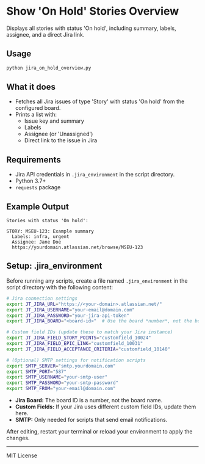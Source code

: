 # Show 'On Hold' Stories Overview

Displays all stories with status 'On hold', including summary, labels, assignee, and a direct Jira link.

## Usage

```sh
python jira_on_hold_overview.py
```

## What it does

- Fetches all Jira issues of type 'Story' with status 'On hold' from the configured board.
- Prints a list with:
  - Issue key and summary
  - Labels
  - Assignee (or 'Unassigned')
  - Direct link to the issue in Jira

## Requirements

- Jira API credentials in `.jira_environment` in the script directory.
- Python 3.7+
- `requests` package

## Example Output

```text
Stories with status 'On hold':

STORY: MSEU-123: Example summary
  Labels: infra, urgent
  Assignee: Jane Doe
  https://yourdomain.atlassian.net/browse/MSEU-123
```

## Setup: .jira_environment

Before running any scripts, create a file named `.jira_environment` in the script directory with the following content:

```sh
# Jira connection settings
export JT_JIRA_URL="https://<your-domain>.atlassian.net/"
export JT_JIRA_USERNAME="your-email@domain.com"
export JT_JIRA_PASSWORD="your-jira-api-token"
export JT_JIRA_BOARD="<board-id>"  # Use the board *number*, not the board name!

# Custom field IDs (update these to match your Jira instance)
export JT_JIRA_FIELD_STORY_POINTS="customfield_10024"
export JT_JIRA_FIELD_EPIC_LINK="customfield_10031"
export JT_JIRA_FIELD_ACCEPTANCE_CRITERIA="customfield_10140"

# (Optional) SMTP settings for notification scripts
export SMTP_SERVER="smtp.yourdomain.com"
export SMTP_PORT="587"
export SMTP_USERNAME="your-smtp-user"
export SMTP_PASSWORD="your-smtp-password"
export SMTP_FROM="your-email@domain.com"
```

- **Jira Board:** The board ID is a number, not the board name.
- **Custom Fields:** If your Jira uses different custom field IDs, update them here.
- **SMTP:** Only needed for scripts that send email notifications.

After editing, restart your terminal or reload your environment to apply the changes.

---

MIT License
